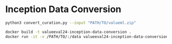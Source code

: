 # Inception Data Conversion

```bash
python3 convert_curation.py --input "PATH/TO/valueml.zip"
```

```bash
docker build -t valueeval24-inception-data-conversion .
docker run -it -v /PATH/TO/:/data valueeval24-inception-data-conversion data/valueml.zip
```

